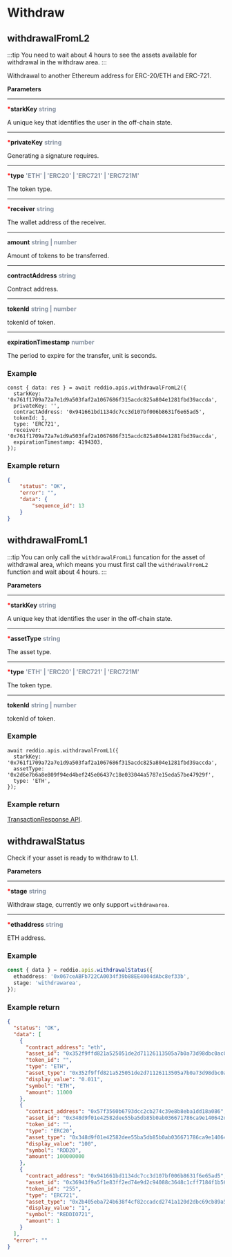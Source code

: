 # Withdraw

## withdrawalFromL2

:::tip
You need to wait about 4 hours to see the assets available for withdrawal in the withdraw area.
:::

Withdrawal to another Ethereum address for ERC-20/ETH and ERC-721.

**Parameters**

---

<strong style='color:red'>*</strong>**starkKey** <strong style='color:#8792a2'>string</strong>

A unique key that identifies the user in the off-chain state.

---

<strong style='color:red'>*</strong>**privateKey** <strong style='color:#8792a2'>string</strong>

Generating a signature requires.

---

<strong style='color:red'>*</strong>**type** <strong style='color:#8792a2'>'ETH' | 'ERC20' | 'ERC721' | 'ERC721M'</strong>

The token type.

---

<strong style='color:red'>*</strong>**receiver** <strong style='color:#8792a2'>string</strong>

The wallet address of the receiver.

---

**amount** <strong style='color:#8792a2'>string | number</strong>

Amount of tokens to be transferred.

---

**contractAddress** <strong style='color:#8792a2'>string</strong>

Contract address.

---

**tokenId** <strong style='color:#8792a2'>string | number</strong>

tokenId of token.

---

**expirationTimestamp** <strong style='color:#8792a2'>number</strong>

The period to expire for the transfer, unit is seconds.

### Example

```tsx
const { data: res } = await reddio.apis.withdrawalFromL2({
  starkKey: '0x761f1709a72a7e1d9a503faf2a1067686f315acdc825a804e1281fbd39accda',
  privateKey: '',
  contractAddress: '0x941661bd1134dc7cc3d107bf006b8631f6e65ad5',
  tokenId: 1,
  type: 'ERC721',
  receiver: '0x761f1709a72a7e1d9a503faf2a1067686f315acdc825a804e1281fbd39accda',
  expirationTimestamp: 4194303,
});
``` 

### Example return

```json
{
	"status": "OK",
	"error": "",
	"data": {
		"sequence_id": 13
	}
}
```

## withdrawalFromL1

:::tip
You can only call the `withdrawalFromL1` funcation for the asset of withdrawal area, which means you must first call the `withdrawalFromL2` function and wait about 4 hours.
:::

**Parameters**

---

<strong style='color:red'>*</strong>**starkKey** <strong style='color:#8792a2'>string</strong>

A unique key that identifies the user in the off-chain state.

---

<strong style='color:red'>*</strong>**assetType** <strong style='color:#8792a2'>string</strong>

The asset type.

---

<strong style='color:red'>*</strong>**type** <strong style='color:#8792a2'>'ETH' | 'ERC20' | 'ERC721' | 'ERC721M'</strong>

The token type.

---

**tokenId** <strong style='color:#8792a2'>string | number</strong>

tokenId of token.

### Example

```tsx
await reddio.apis.withdrawalFromL1({
  starkKey: '0x761f1709a72a7e1d9a503faf2a1067686f315acdc825a804e1281fbd39accda',
  assetType: '0x2d6e7b6a8e809f94ed4bef245e06437c18e033044a5787e15eda57be47929f',
  type: 'ETH',
});
```

### Example return

[TransactionResponse API](https://docs.ethers.io/v5/api/providers/types/#providers-TransactionResponse).

## withdrawalStatus

Check if your asset is ready to withdraw to L1.

**Parameters**

---

<strong style='color:red'>*</strong>**stage** <strong style='color:#8792a2'>string</strong>

Withdraw stage, currently we only support `withdrawarea`.

---

<strong style='color:red'>*</strong>**ethaddress** <strong style='color:#8792a2'>string</strong>

ETH address.

### Example

```ts
const { data } = reddio.apis.withdrawalStatus({
  ethaddress: '0x067ceABFb722CA0034f39b88EE4004dAbc8ef33b',
  stage: 'withdrawarea',
});
```

### Example return

```json
{
  "status": "OK",
  "data": [
    {
      "contract_address": "eth",
      "asset_id": "0x352f9ffd821a525051de2d71126113505a7b0a73d98dbc0ac0ff343cfbdef5e",
      "token_id": "",
      "type": "ETH",
      "asset_type": "0x352f9ffd821a525051de2d71126113505a7b0a73d98dbc0ac0ff343cfbdef5e",
      "display_value": "0.011",
      "symbol": "ETH",
      "amount": 11000
    },
    {
      "contract_address": "0x57f3560b6793dcc2cb274c39e8b8eba1dd18a086",
      "asset_id": "0x348d9f01e42582dee55ba5db85b0ab036671786ca9e140642d7b7a010abb159",
      "token_id": "",
      "type": "ERC20",
      "asset_type": "0x348d9f01e42582dee55ba5db85b0ab036671786ca9e140642d7b7a010abb159",
      "display_value": "100",
      "symbol": "RDD20",
      "amount": 100000000
    },
    {
      "contract_address": "0x941661bd1134dc7cc3d107bf006b8631f6e65ad5",
      "asset_id": "0x36943f9a5f1e83ff2ed74e9d2c94088c3648c1cff7184f1b565a1890f2b640f",
      "token_id": "255",
      "type": "ERC721",
      "asset_type": "0x2b405eba724b638f4cf82ccadcd2741a120d2dbc69cb89a5fc315a9c443d592",
      "display_value": "1",
      "symbol": "REDDIO721",
      "amount": 1
    }
  ],
  "error": ""
}
```